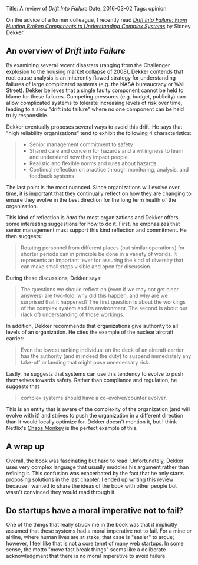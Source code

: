 Title: A review of <em>Drift Into Failure</em>
Date: 2016-03-02
Tags: opinion

On the advice of a former colleague, I recently read [_Drift into Failure: From Hunting Broken Components to Understanding Complex Systems_](http://smile.amazon.com/Drift-into-Failure-Components-Understanding-ebook/dp/B009KOKXKY) by Sidney Dekker. 

## An overview of _Drift into Failure_

By examining several recent disasters (ranging from the Challenger explosion to the housing market collapse of 2008), Dekker contends that root cause analysis is an inherently flawed strategy for understanding failures of large complicated systems (e.g. the NASA bureaucracy or Wall Street). Dekker believes that a single faulty component cannot be held to blame for these failures. Competing pressures (e.g. budget, publicity) can allow complicated systems to tolerate increasing levels of risk over time, leading to a slow "drift into failure" where no one component can be held truly responsible.

Dekker eventually proposes several ways to avoid this drift. He says that "high reliability organizations" tend to exhibit the following 4 characteristics:

> - Senior management commitment to safety
> - Shared care and concern for hazards and a willingness to learn and understand how they impact people
> - Realistic and flexible norms and rules about hazards
> - Continual reflection on practice through monitoring, analysis, and feedback systems

The last point is the most nuanced. Since organizations will evolve over time, it is important that they continually reflect on how they are changing to ensure they evolve in the best direction for the long term health of the organization.

This kind of reflection is _hard_ for most organizations and Dekker offers some interesting suggestions for how to do it. First, he emphasizes that senior management must support this kind reflection and commitment. He then suggests:

> Rotating personnel from different places (but similar operations) for shorter periods can in principle be done in a variety of worlds. It represents an important lever for assuring the kind of diversity that can make small steps visible and open for discussion.

During these discussions, Dekker says:

> The questions we should reflect on (even if we may not get clear answers) are two-fold: why did this happen, and why are we surprised that it happened? The first question is about the workings of the complex system and its environment. The second is about our (lack of) understanding of those workings.

In addition, Dekker recommends that organizations give authority to all levels of an organization. He cites the example of the nuclear aircraft carrier:

> Even the lowest ranking individual on the deck of an aircraft carrier has the authority (and in indeed the duty) to suspend immediately any take-off or landing that might pose unnecessary risk.

Lastly, he suggests that systems can use this tendency to evolve to push themselves towards safety. Rather than compliance and regulation, he suggests that

> complex systems should have a co-evolver/counter evolver.

This is an entity that is aware of the complexity of the organization (and will evolve with it) and strives to push the organization in a different direction than it would locally optimize for. Dekker doesn't mention it, but I think Netflix's [Chaos Monkey](http://techblog.netflix.com/2012/07/chaos-monkey-released-into-wild.html) is the perfect example of this.

## A wrap up

Overall, the book was fascinating but hard to read. Unfortunately, Dekker uses very complex language that usually muddles his argument rather than refining it. This confusion was exacerbated by the fact that he only starts proposing solutions in the last chapter. I ended up writing this review because I wanted to share the ideas of the book with other people but wasn't convinced they would read through it.

## Do startups have a moral imperative not to fail?

One of the things that really struck me in the book was that it implicitly assumed that these systems had a moral imperative not to fail. For a mine or airline, where human lives are at stake, that case is "easier" to argue; however, I feel like that is not a core tenet of many web startups. In some sense, the motto "move fast break things" seems like a deliberate acknowledgment that there is no moral imperative to avoid failure.